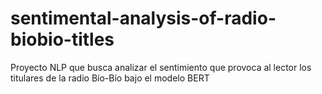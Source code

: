 # sentimental-analysis-of-radio-biobio-titles
Proyecto NLP que busca analizar el sentimiento que provoca al lector los titulares de la radio Bío-Bío bajo el modelo BERT

